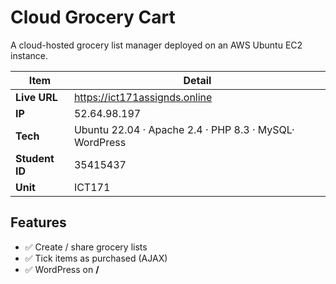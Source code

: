 # Cloud Grocery Cart  

A cloud-hosted grocery list manager deployed on an AWS Ubuntu EC2 instance.

| Item | Detail |
|------|--------|
| **Live URL** | https://ict171assignds.online |
| **IP** | 52.64.98.197 |
| **Tech** | Ubuntu 22.04 · Apache 2.4 · PHP 8.3 · MySQL· WordPress |
| **Student ID** | 35415437 |
| **Unit** | ICT171 |

## Features
- ✅ Create / share grocery lists
- ✅ Tick items as purchased (AJAX)
- ✅ WordPress on **/**

